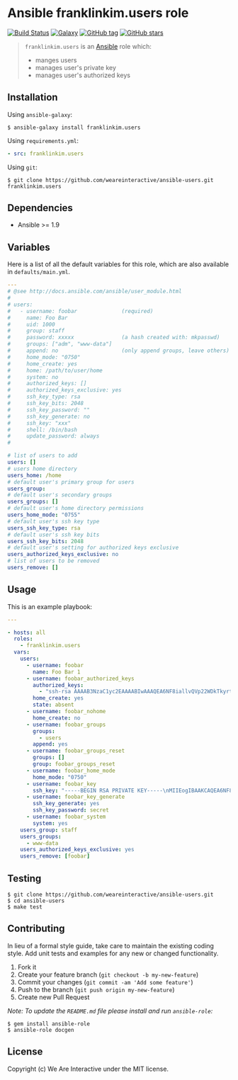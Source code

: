 # Ansible franklinkim.users role

[![Build Status](https://img.shields.io/travis/weareinteractive/ansible-users.svg)](https://travis-ci.org/weareinteractive/ansible-users)
[![Galaxy](http://img.shields.io/badge/galaxy-franklinkim.sudo-blue.svg)](https://galaxy.ansible.com/list#/roles/1385)
[![GitHub tag](https://img.shields.io/github/tag/weareinteractive/ansible-users.svg)](https://github.com/weareinteractive/ansible-users/releases)
[![GitHub stars](https://img.shields.io/github/stars/weareinteractive/ansible-users.svg?style=social&label=Star)](https://github.com/weareinteractive/ansible-users)

> `franklinkim.users` is an [Ansible](http://www.ansible.com) role which:
>
> * manges users
> * manages user's private key
> * manages user's authorized keys

## Installation

Using `ansible-galaxy`:

```shell
$ ansible-galaxy install franklinkim.users
```

Using `requirements.yml`:

```yaml
- src: franklinkim.users
```

Using `git`:

```shell
$ git clone https://github.com/weareinteractive/ansible-users.git franklinkim.users
```

## Dependencies

* Ansible >= 1.9

## Variables

Here is a list of all the default variables for this role, which are also available in `defaults/main.yml`.

```yaml
---
# @see http://docs.ansible.com/ansible/user_module.html
#
# users:
#   - username: foobar              (required)
#     name: Foo Bar
#     uid: 1000
#     group: staff
#     password: xxxxx               (a hash created with: mkpasswd)
#     groups: ["adm", "www-data"]
#     append: no                    (only append groups, leave others)
#     home_mode: "0750"
#     home_create: yes
#     home: /path/to/user/home
#     system: no
#     authorized_keys: []
#     authorized_keys_exclusive: yes
#     ssh_key_type: rsa
#     ssh_key_bits: 2048
#     ssh_key_password: ""
#     ssh_key_generate: no
#     ssh_key: "xxx"
#     shell: /bin/bash
#     update_password: always
#

# list of users to add
users: []
# users home directory
users_home: /home
# default user's primary group for users
users_group:
# default user's secondary groups
users_groups: []
# default user's home directory permissions
users_home_mode: "0755"
# default user's ssh key type
users_ssh_key_type: rsa
# default user's ssh key bits
users_ssh_key_bits: 2048
# default user's setting for authorized keys exclusive
users_authorized_keys_exclusive: no
# list of users to be removed
users_remove: []

```


## Usage

This is an example playbook:

```yaml
---

- hosts: all
  roles:
    - franklinkim.users
  vars:
    users:
      - username: foobar
        name: Foo Bar 1
      - username: foobar_authorized_keys
        authorized_keys:
          - "ssh-rsa AAAAB3NzaC1yc2EAAAABIwAAAQEA6NF8iallvQVp22WDkTkyrtvp9eWW6A8YVr+kz4TjGYe7gHzIw+niNltGEFHzD8+v1I2YJ6oXevct1YeS0o9HZyN1Q9qgCgzUFtdOKLv6IedplqoPkcmF0aYet2PkEDo3MlTBckFXPITAMzF8dJSIFo9D8HfdOV0IAdx4O7PtixWKn5y2hMNG0zQPyUecp4pzC6kivAIhyfHilFR61RGL+GPXQ2MWZWFYbAGjyiYJnAmCP3NOTd0jMZEnDkbUvxhMmBYSdETk1rRgm+R4LOzFUGaHqHDLKLX+FIPKcF96hrucXzcWyLbIbEgE98OHlnVYCzRdK8jlqm8tehUc9c9WhQ== vagrant insecure public key"
        home_create: yes
        state: absent
      - username: foobar_nohome
        home_create: no
      - username: foobar_groups
        groups:
          - users
        append: yes
      - username: foobar_groups_reset
        groups: []
        group: foobar_groups_reset
      - username: foobar_home_mode
        home_mode: "0750"
      - username: foobar_key
        ssh_key: "-----BEGIN RSA PRIVATE KEY-----\nMIIEogIBAAKCAQEA6NF8iallvQVp22WDkTkyrtvp9eWW6A8YVr+kz4TjGYe7gHzI\nw+niNltGEFHzD8+v1I2YJ6oXevct1YeS0o9HZyN1Q9qgCgzUFtdOKLv6IedplqoP\nkcmF0aYet2PkEDo3MlTBckFXPITAMzF8dJSIFo9D8HfdOV0IAdx4O7PtixWKn5y2\nhMNG0zQPyUecp4pzC6kivAIhyfHilFR61RGL+GPXQ2MWZWFYbAGjyiYJnAmCP3NO\nTd0jMZEnDkbUvxhMmBYSdETk1rRgm+R4LOzFUGaHqHDLKLX+FIPKcF96hrucXzcW\nyLbIbEgE98OHlnVYCzRdK8jlqm8tehUc9c9WhQIBIwKCAQEA4iqWPJXtzZA68mKd\nELs4jJsdyky+ewdZeNds5tjcnHU5zUYE25K+ffJED9qUWICcLZDc81TGWjHyAqD1\nBw7XpgUwFgeUJwUlzQurAv+/ySnxiwuaGJfhFM1CaQHzfXphgVml+fZUvnJUTvzf\nTK2Lg6EdbUE9TarUlBf/xPfuEhMSlIE5keb/Zz3/LUlRg8yDqz5w+QWVJ4utnKnK\niqwZN0mwpwU7YSyJhlT4YV1F3n4YjLswM5wJs2oqm0jssQu/BT0tyEXNDYBLEF4A\nsClaWuSJ2kjq7KhrrYXzagqhnSei9ODYFShJu8UWVec3Ihb5ZXlzO6vdNQ1J9Xsf\n4m+2ywKBgQD6qFxx/Rv9CNN96l/4rb14HKirC2o/orApiHmHDsURs5rUKDx0f9iP\ncXN7S1uePXuJRK/5hsubaOCx3Owd2u9gD6Oq0CsMkE4CUSiJcYrMANtx54cGH7Rk\nEjFZxK8xAv1ldELEyxrFqkbE4BKd8QOt414qjvTGyAK+OLD3M2QdCQKBgQDtx8pN\nCAxR7yhHbIWT1AH66+XWN8bXq7l3RO/ukeaci98JfkbkxURZhtxV/HHuvUhnPLdX\n3TwygPBYZFNo4pzVEhzWoTtnEtrFueKxyc3+LjZpuo+mBlQ6ORtfgkr9gBVphXZG\nYEzkCD3lVdl8L4cw9BVpKrJCs1c5taGjDgdInQKBgHm/fVvv96bJxc9x1tffXAcj\n3OVdUN0UgXNCSaf/3A/phbeBQe9xS+3mpc4r6qvx+iy69mNBeNZ0xOitIjpjBo2+\ndBEjSBwLk5q5tJqHmy/jKMJL4n9ROlx93XS+njxgibTvU6Fp9w+NOFD/HvxB3Tcz\n6+jJF85D5BNAG3DBMKBjAoGBAOAxZvgsKN+JuENXsST7F89Tck2iTcQIT8g5rwWC\nP9Vt74yboe2kDT531w8+egz7nAmRBKNM751U/95P9t88EDacDI/Z2OwnuFQHCPDF\nllYOUI+SpLJ6/vURRbHSnnn8a/XG+nzedGH5JGqEJNQsz+xT2axM0/W/CRknmGaJ\nkda/AoGANWrLCz708y7VYgAtW2Uf1DPOIYMdvo6fxIB5i9ZfISgcJ/bbCUkFrhoH\n+vq/5CIWxCPp0f85R4qxxQ5ihxJ0YDQT9Jpx4TMss4PSavPaBH3RXow5Ohe+bYoQ\nNE5OgEXk2wVfZczCZpigBKbKZHNYcelXtTt/nP3rsCuGcM4h53s=\n-----END RSA PRIVATE KEY-----\n"
      - username: foobar_key_generate
        ssh_key_generate: yes
        ssh_key_password: secret
      - username: foobar_system
        system: yes
    users_group: staff
    users_groups:
      - www-data
    users_authorized_keys_exclusive: yes
    users_remove: [foobar]

```


## Testing

```shell
$ git clone https://github.com/weareinteractive/ansible-users.git
$ cd ansible-users
$ make test
```

## Contributing
In lieu of a formal style guide, take care to maintain the existing coding style. Add unit tests and examples for any new or changed functionality.

1. Fork it
2. Create your feature branch (`git checkout -b my-new-feature`)
3. Commit your changes (`git commit -am 'Add some feature'`)
4. Push to the branch (`git push origin my-new-feature`)
5. Create new Pull Request

*Note: To update the `README.md` file please install and run `ansible-role`:*

```shell
$ gem install ansible-role
$ ansible-role docgen
```

## License
Copyright (c) We Are Interactive under the MIT license.
